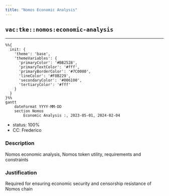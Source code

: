 ```yaml
---
title: "Nomos Economic Analysis"
---
```

## `vac:tke::nomos:economic-analysis`
---

```mermaid
%%{ 
  init: { 
    'theme': 'base', 
    'themeVariables': { 
      'primaryColor': '#BB2528', 
      'primaryTextColor': '#fff', 
      'primaryBorderColor': '#7C0000', 
      'lineColor': '#F8B229', 
      'secondaryColor': '#006100', 
      'tertiaryColor': '#fff' 
    } 
  } 
}%%
gantt
	dateFormat YYYY-MM-DD 
	section Nomos
		Economic Analysis :, 2023-05-01, 2024-02-04
```
- status: 100%
- CC: Frederico

### Description

Nomos economic analysis, Nomos token utility, requirements and constraints

### Justification

Required for ensuring economic security and censorship resistance of Nomos chain
